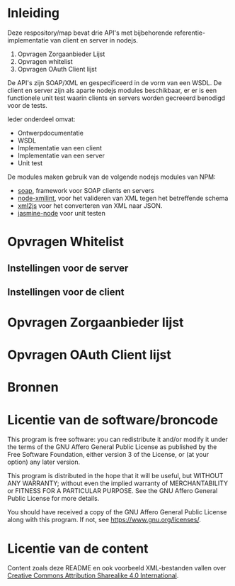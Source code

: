 # Inleiding

Deze respository/map bevat drie API's met bijbehorende referentie-implementatie van client en server in nodejs.

1. Opvragen Zorgaanbieder Lijst
2. Opvragen whitelist
3. Opvragen OAuth Client lijst

De API's zijn SOAP/XML en gespecificeerd in de vorm van een WSDL. De client en server zijn als aparte nodejs modules beschikbaar, er er is een functionele unit test waarin clients en servers worden gecreeerd benodigd voor de tests. 

Ieder onderdeel omvat:
* Ontwerpdocumentatie
* WSDL
* Implementatie van een client
* Implementatie van een server
* Unit test

De modules maken gebruik van de volgende nodejs modules van NPM:
* [soap](https://www.npmjs.com/package/soap), framework voor SOAP clients en servers
* [node-xmllint](https://www.npmjs.com/package/node-xmllint), voor het valideren van XML tegen het betreffende schema
* [xml2js](https://www.npmjs.com/package/xml2js) voor het converteren van XML naar JSON.
* [jasmine-node](https://www.npmjs.com/package/jasmine-node) voor unit testen


# Opvragen Whitelist

## Instellingen voor de server

## Instellingen voor de client


# Opvragen Zorgaanbieder lijst


# Opvragen OAuth Client lijst


# Bronnen


# Licentie van de software/broncode

This program is free software: you can redistribute it and/or modify
it under the terms of the GNU Affero General Public License as
published by the Free Software Foundation, either version 3 of the
License, or (at your option) any later version.

This program is distributed in the hope that it will be useful,
but WITHOUT ANY WARRANTY; without even the implied warranty of
MERCHANTABILITY or FITNESS FOR A PARTICULAR PURPOSE.  See the
GNU Affero General Public License for more details.

You should have received a copy of the GNU Affero General Public License
along with this program.  If not, see <https://www.gnu.org/licenses/>.


# Licentie van de content

Content zoals deze README en ook voorbeeld XML-bestanden vallen over [Creative Commons Attribution Sharealike 4.0
International](https://creativecommons.org/licenses/by-sa/4.0/).

